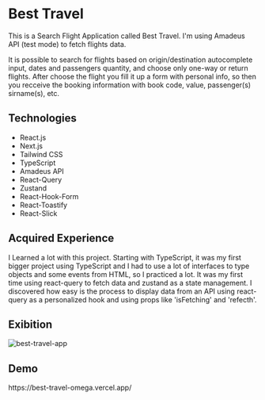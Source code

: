 # Best Travel 

<p>This is a Search Flight Application called Best Travel. I'm using Amadeus API (test mode) to fetch flights data.</p>
<p>It is possible to search for flights based on origin/destination autocomplete input, dates and passengers quantity, and choose only one-way or return flights. After choose the flight you fill it up a form with personal info, so then you recceive the booking information with book code, value, passenger(s) sirname(s), etc.</p>

<h2>Technologies</h2>

- React.js
- Next.js
- Tailwind CSS
- TypeScript
- Amadeus API
- React-Query
- Zustand
- React-Hook-Form
- React-Toastify
- React-Slick

<h2>Acquired Experience</h2>

I Learned a lot with this project. Starting with TypeScript, it was my first bigger project using TypeScript and I had to use a lot of interfaces to type objects and some events from HTML, so I practiced a lot.
It was my first time using react-query to fetch data and zustand as a state management. I discovered how easy is the process to display data from an API using react-query as a personalized hook and using props like 'isFetching' and 'refecth'.

<h2>Exibition</h2>

![best-travel-app](https://github.com/user-attachments/assets/41d450db-f575-4bd6-8b8f-f70f9f9e2e8c)


<h2>Demo</h2>
https://best-travel-omega.vercel.app/



